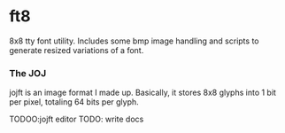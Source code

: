 # ft8

8x8 tty font utility. Includes some bmp image handling and scripts to generate resized variations of a font.

### The JOJ

jojft is an image format I made up. Basically, it stores 8x8 glyphs into 1 bit per pixel, totaling 64 bits per glyph.

TODOO:jojft editor
TODO: write docs
